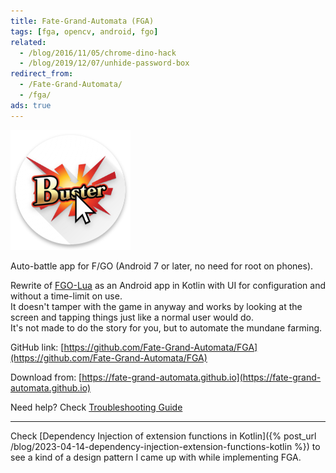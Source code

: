 ```yaml
---
title: Fate-Grand-Automata (FGA)
tags: [fga, opencv, android, fgo]
related:
  - /blog/2016/11/05/chrome-dino-hack
  - /blog/2019/12/07/unhide-password-box
redirect_from:
  - /Fate-Grand-Automata/
  - /fga/
ads: true
---
```


![Logo](/images/fga.png)

Auto-battle app for F/GO (Android 7 or later, no need for root on phones).  

Rewrite of [FGO-Lua](https://github.com/29988122/Fate-Grand-Order_Lua) as an Android app in Kotlin with UI for configuration and without a time-limit on use.  
It doesn't tamper with the game in anyway and works by looking at the screen and tapping things just like a normal user would do.  
It's not made to do the story for you, but to automate the mundane farming.

GitHub link: [https://github.com/Fate-Grand-Automata/FGA](https://github.com/Fate-Grand-Automata/FGA)

Download from: [https://fate-grand-automata.github.io](https://fate-grand-automata.github.io)

Need help? Check [Troubleshooting Guide](https://github.com/Fate-Grand-Automata/FGA/wiki/Troubleshooting)

---

Check [Dependency Injection of extension functions in Kotlin]({% post_url /blog/2023-04-14-dependency-injection-extension-functions-kotlin %}) to see a kind of a design pattern I came up with while implementing FGA.